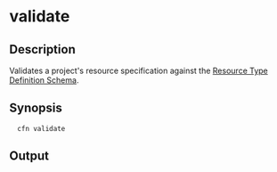 # validate<a name="resource-type-cli-validate"></a>

## Description<a name="resource-type-cli-validate-description"></a>

Validates a project's resource specification against the [Resource Type Definition Schema](https://docs.aws.amazon.com/cloudformation-cli/latest/userguide/resource-type-schema.html)\.

## Synopsis<a name="resource-type-cli-validate-synopsis"></a>

```
  cfn validate
```

## Output<a name="resource-type-cli-validate-output"></a>